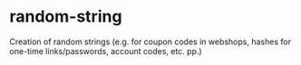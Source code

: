 # random-string
Creation of random strings (e.g. for coupon codes in webshops, hashes for one-time links/passwords, account codes, etc. pp.)

